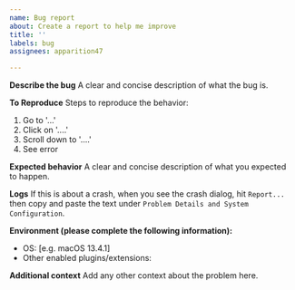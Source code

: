 ```yaml
---
name: Bug report
about: Create a report to help me improve
title: ''
labels: bug
assignees: apparition47

---
```


**Describe the bug**
A clear and concise description of what the bug is.

**To Reproduce**
Steps to reproduce the behavior:
1. Go to '...'
2. Click on '....'
3. Scroll down to '....'
4. See error

**Expected behavior**
A clear and concise description of what you expected to happen.

**Logs**
If this is about a crash, when you see the crash dialog, hit `Report...` then copy and paste the text under `Problem Details and System Configuration`. 

**Environment (please complete the following information):**
 - OS: [e.g. macOS 13.4.1]
 - Other enabled plugins/extensions:

**Additional context**
Add any other context about the problem here.